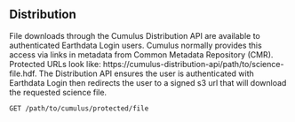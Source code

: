 ## Distribution

File downloads through the Cumulus Distribution API are available to authenticated Earthdata Login users.  Cumulus normally provides this access via links in metadata from Common Metadata Repository (CMR).  Protected URLs look like: https://cumulus-distribution-api/path/to/science-file.hdf. The Distribution API ensures the user is authenticated with Earthdata Login then redirects the user to a signed s3 url that will download the requested science file.


```endpoint
GET /path/to/cumulus/protected/file
```
